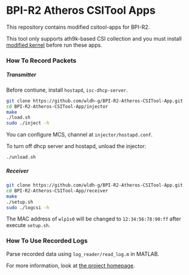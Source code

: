 # BPI-R2 Atheros CSITool Apps

This repository contains modified csitool-apps for BPI-R2.

This tool only supports ath9k-based CSI collection and you must install [modified kernel](https://github.com/wldh-g/BPI-R2-Atheros-CSITool) before run these apps.

### How To Record Packets

##### Transmitter

Before contiune, install `hostapd`, `isc-dhcp-server`.

```sh
git clone https://github.com/wldh-g/BPI-R2-Atheros-CSITool-App.git
cd BPI-R2-Atheros-CSITool-App/injector
make
./load.sh
sudo ./inject -h
```

You can configure MCS, channel at  `injector/hostapd.conf`.

To turn off dhcp server and hostapd, unload the injector:

```sh
./unload.sh
```

##### Receiver

```sh
git clone https://github.com/wldh-g/BPI-R2-Atheros-CSITool-App.git
cd BPI-R2-Atheros-CSITool-App/receiver
make
./setup.sh
sudo ./logcsi -h
```

The MAC address of `wlp1s0` will be changed to `12:34:56:78:90:ff` after execute `setup.sh`.

### How To Use Recorded Logs

Parse recorded data using `log_reader/read_log.m` in MATLAB.

For more information, look at [the project homepage](https://wands.sg/research/wifi/AtherosCSI/).
